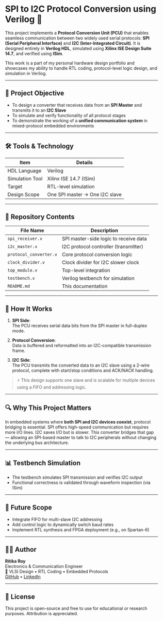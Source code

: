 # SPI to I2C Protocol Conversion using Verilog 🔄

This project implements a **Protocol Conversion Unit (PCU)** that enables seamless communication between two widely used serial protocols: **SPI (Serial Peripheral Interface)** and **I2C (Inter-Integrated Circuit)**. It is designed entirely in **Verilog HDL**, simulated using **Xilinx ISE Design Suite 14.7**, and verified using **ISim**.

This work is a part of my personal hardware design portfolio and showcases my ability to handle RTL coding, protocol-level logic design, and simulation in Verilog.

---

## 🎯 Project Objective

- To design a converter that receives data from an **SPI Master** and transmits it to an **I2C Slave**
- To simulate and verify functionality of all protocol stages
- To demonstrate the working of a **unified communication system** in mixed-protocol embedded environments

---

## 🛠️ Tools & Technology

| Item                | Details                          |
|---------------------|----------------------------------|
| HDL Language        | Verilog                          |
| Simulation Tool     | Xilinx ISE 14.7 (ISim)           |
| Target              | RTL-level simulation             |
| Design Scope        | One SPI master → One I2C slave   |

---

## 📁 Repository Contents

| File Name                | Description                              |
|--------------------------|------------------------------------------|
| `spi_receiver.v`         | SPI master-side logic to receive data    |
| `i2c_master.v`           | I2C protocol controller (transmitter)    |
| `protocol_converter.v`   | Core protocol conversion logic           |
| `clock_divider.v`        | Clock divider for I2C slower clock       |
| `top_module.v`           | Top-level integration                    |
| `testbench.v`            | Verilog testbench for simulation         |
| `README.md`              | This documentation                       |

---

## 🧠 How It Works

1. **SPI Side**:  
   The PCU receives serial data bits from the SPI master in full-duplex mode.

2. **Protocol Conversion**:  
   Data is buffered and reformatted into an I2C-compatible transmission frame.

3. **I2C Side**:  
   The PCU transmits the converted data to an I2C slave using a 2-wire protocol, complete with start/stop conditions and ACK/NACK handling.

> ⚡ This design supports one slave and is scalable for multiple devices using a FIFO and addressing logic.

---

## 🔍 Why This Project Matters

In embedded systems where **both SPI and I2C devices coexist**, protocol bridging is essential. SPI offers high-speed communication but requires more I/O lines. I2C saves I/O but is slower. This converter bridges that gap — allowing an SPI-based master to talk to I2C peripherals without changing the underlying bus architecture.

---

## 📊 Testbench Simulation

- The testbench simulates SPI transmission and verifies I2C output
- Functional correctness is validated through waveform inspection (via ISim)

---

## 🚀 Future Scope

- Integrate FIFO for multi-slave I2C addressing
- Add control logic to dynamically switch baud rates
- Implement RTL synthesis and FPGA deployment (e.g., on Spartan-6)

---

## 👩‍💻 Author

**Ritika Roy**  
Electronics & Communication Engineer  
🔧 VLSI Design • RTL Coding • Embedded Protocols  
[GitHub](https://github.com/ritikaroy01) • [LinkedIn](https://www.linkedin.com/in/ritikaroy01)

---

## 📜 License

This project is open-source and free to use for educational or research purposes. Attribution is appreciated.

